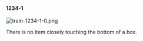 #### 1234-1
![train-1234-1-0.png](https://github.com/lil-lab/nlvr/raw/master/nlvr/train/images/55/train-1234-1-0.png "train-1234-1-0.png")

There is no item closely touching the bottom of a box.